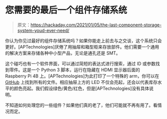 # 您需要的最后一个组件存储系统

> 原文：<https://hackaday.com/2021/01/05/the-last-component-storage-system-youd-ever-need/>

你认为你见过最好的组件存储系统吗？如果你能走上前去与之交谈，这个系统只会更好。[APTechnologies]厌倦了用抽屉和箱型柜来存放部件。他们需要一个通用的解决方案来存储各种中小型产品，无论是通孔还是 SMT。

这个碰巧也有一个软件界面，可以通过简短的表达式进行搜索，通过 ID 或参数找到零件。这是一个 Python 3 脚本，运行在隐藏在 HDMI 显示器后面的 Raspberry Pi 4B 上。[APTechnologies]为此打印了一个特殊的 arm，你可以在 [GitHub](https://github.com/APTechnologies/The-Ultimate-Component-Storage-System) 上找到所有的文件。相应抽屉上方的 LED 不仅会亮起，还会以代表库存水平的颜色亮起。我们假设绿色/黄色/红色，但是[APTechnologies]没有具体说明。

不知道如何处理您的一些组件？如果他们真的老了，他们可能就不再有用了。看情况而定。